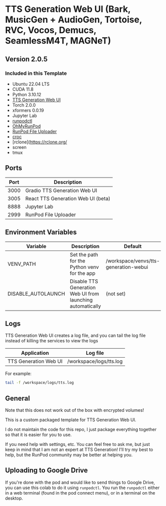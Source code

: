 # TTS Generation Web UI (Bark, MusicGen + AudioGen, Tortoise, RVC, Vocos, Demucs, SeamlessM4T, MAGNeT)

## Version 2.0.5

### Included in this Template

* Ubuntu 22.04 LTS
* CUDA 11.8
* Python 3.10.12
* [TTS Generation Web UI](
  https://github.com/rsxdalv/tts-generation-webui)
* Torch 2.0.0
* xformers 0.0.19
* Jupyter Lab
* [runpodctl](https://github.com/runpod/runpodctl)
* [OhMyRunPod](https://github.com/kodxana/OhMyRunPod)
* [RunPod File Uploader](https://github.com/kodxana/RunPod-FilleUploader)
* [croc](https://github.com/schollz/croc)
* [rclone](https://rclone.org/
* screen
* tmux

## Ports

| Port | Description                        |
|------|------------------------------------|
| 3000 | Gradio TTS Generation Web UI       |
| 3005 | React TTS Generation Web UI (beta) |
| 8888 | Jupyter Lab                        |
| 2999 | RunPod File Uploader               |

## Environment Variables

| Variable           | Description                                                | Default                               |
|--------------------|------------------------------------------------------------|---------------------------------------|
| VENV_PATH          | Set the path for the Python venv for the app               | /workspace/venvs/tts-generation-webui |
| DISABLE_AUTOLAUNCH | Disable TTS Generation Web UI from launching automatically | (not set)                             |

## Logs

TTS Generation Web UI creates a log file, and you can tail the log file
instead of killing the services to view the logs

| Application           | Log file                |
|-----------------------|-------------------------|
| TTS Generation Web UI | /workspace/logs/tts.log |

For example:

```bash
tail -f /workspace/logs/tts.log
```

## General

Note that this does not work out of the box with
encrypted volumes!

This is a custom packaged template for TTS Generation
Web UI.

I do not maintain the code for this repo,
I just package everything together so that it is
easier for you to use.

If you need help with settings, etc. You can feel free
to ask me, but just keep in mind that I am not an expert
at TTS Generation! I'll try my best to help, but the
RunPod community may be better at helping you.

## Uploading to Google Drive

If you're done with the pod and would like to send
things to Google Drive, you can use this colab to do it
using `runpodctl`. You run the `runpodctl` either in
a web terminal (found in the pod connect menu), or
in a terminal on the desktop.